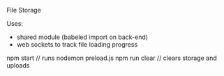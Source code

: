 File Storage

Uses:

- shared module (babeled import on back-end)
- web sockets to track file loading progress

npm start // runs nodemon preload.js
npm run clear // clears storage and uploads
